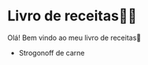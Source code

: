 # Livro de receitas:man_cook: 



Olá! Bem vindo ao meu livro de receitas:hamburger: 

- Strogonoff de carne